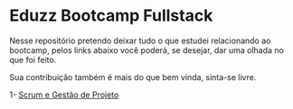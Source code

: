 # Eduzz Bootcamp Fullstack

Nesse repositório pretendo deixar tudo o que estudei relacionando ao bootcamp, pelos links abaixo
você poderá, se desejar, dar uma olhada no que foi feito.

Sua contribuição também é mais do que bem vinda, sinta-se livre.

1- [Scrum e Gestão de Projeto](https://github.com/lucasramos1501/eduzz-bootcamp/tree/main/Gestão%de%Projeto%e%Scrum)

